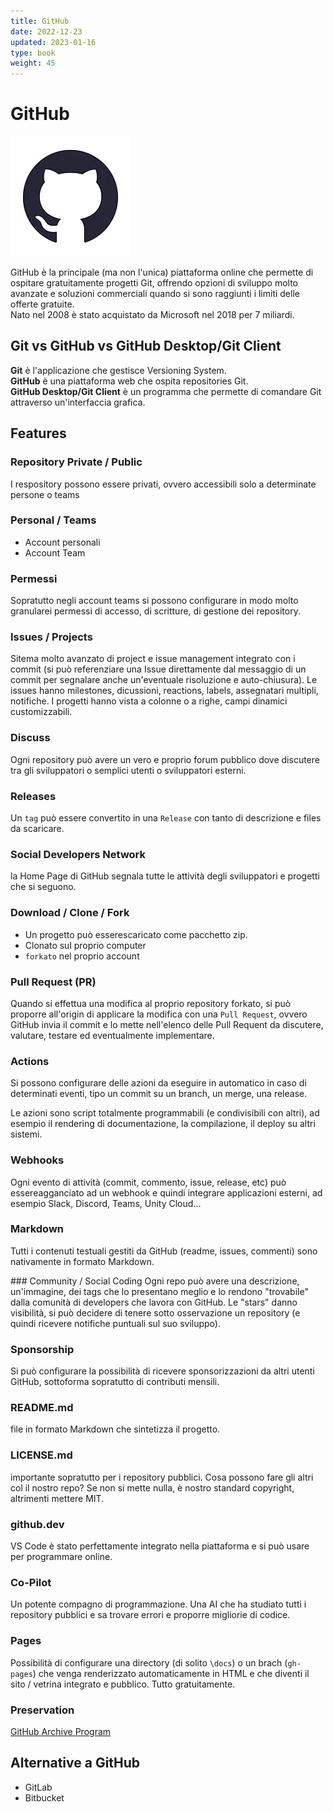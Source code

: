 ```yaml
---
title: GitHub
date: 2022-12-23
updated: 2023-01-16
type: book
weight: 45
---
```

# GitHub

![](img/github_icon_192.webp)

GitHub è la principale (ma non l'unica) piattaforma online che permette di ospitare gratuitamente progetti Git, offrendo opzioni di sviluppo molto avanzate e soluzioni commerciali quando si sono raggiunti i limiti delle offerte gratuite.  
Nato nel 2008 è stato acquistato da Microsoft nel 2018 per 7 miliardi.

## Git vs GitHub vs GitHub Desktop/Git Client

**Git** è l'applicazione che gestisce Versioning System.  
**GitHub** è una piattaforma web che ospita repositories Git.  
**GitHub Desktop/Git Client** è un programma che permette di comandare Git attraverso un'interfaccia grafica.

## Features

### Repository Private / Public
I respository possono essere privati, ovvero accessibili solo a determinate persone o teams

### Personal / Teams

- Account personali
- Account Team

### Permessi
Sopratutto negli account teams si possono configurare in modo molto granularei permessi di accesso, di scritture, di gestione dei repository.

### Issues / Projects
Sitema molto avanzato di project e issue management integrato con i commit (si può referenziare una Issue direttamente dal messaggio di un commit per segnalare anche un'eventuale risoluzione e auto-chiusura).
Le issues hanno milestones, dicussioni, reactions, labels, assegnatari multipli, notifiche.
I progetti hanno vista a colonne o a righe, campi dinamici customizzabili.

### Discuss
Ogni repository può avere un vero e proprio forum pubblico dove discutere tra gli sviluppatori o semplici utenti o sviluppatori esterni.

### Releases
Un `tag` può essere convertito in una `Release` con tanto di descrizione e files da scaricare.

### Social Developers Network
la Home Page di GitHub segnala tutte le attività degli sviluppatori e progetti che si seguono.

### Download / Clone / Fork

- Un progetto può esserescaricato come pacchetto zip.
- Clonato sul proprio computer
- `forkato` nel proprio account

### Pull Request (PR)
Quando si effettua una modifica al proprio repository forkato, si può proporre all'origin di applicare la modifica con una `Pull Request`, ovvero GitHub invia il commit e lo mette nell'elenco delle Pull Requent da discutere, valutare, testare ed eventualmente implementare.

### Actions
Si possono configurare delle azioni da eseguire in automatico in caso di determinati eventi, tipo un commit su un branch, un merge, una release.

Le azioni sono script totalmente programmabili (e condivisibili con altri), ad esempio il rendering di documentazione, la compilazione, il deploy su altri sistemi.

### Webhooks
Ogni evento di attività (commit, commento, issue, release, etc) può essereagganciato ad un webhook e quindi integrare applicazioni esterni, ad esempio Slack, Discord, Teams, Unity Cloud...

### Markdown
Tutti i contenuti testuali gestiti da GitHub (readme, issues, commenti) sono nativamente in formato Markdown.

### Community / Social Coding
Ogni repo può avere una descrizione, un'immagine, dei tags che lo presentano meglio e lo rendono "trovabile" dalla comunità di developers che lavora con GitHub.
Le "stars" danno visibilità, si può decidere di tenere sotto osservazione un repository (e quindi ricevere notifiche puntuali sul suo sviluppo).

### Sponsorship
Si può configurare la possibilità di ricevere sponsorizzazioni da altri utenti GitHub, sottoforma sopratutto di contributi mensili.

### README.md
file in formato Markdown che sintetizza il progetto.

### LICENSE.md
importante sopratutto per i repository pubblici.
Cosa possono fare gli altri col il nostro repo?
Se non si mette nulla, è nostro standard copyright, altrimenti mettere MIT.

### github.dev
VS Code è stato perfettamente integrato nella piattaforma e si può usare per programmare online.

### Co-Pilot
Un potente compagno di programmazione. Una AI che ha studiato tutti i repository pubblici e sa trovare errori e proporre migliorie di codice.

### Pages
Possibilità di configurare una directory (di solito `\docs`) o un brach (`gh-pages`) che venga renderizzato automaticamente in HTML e che diventi il sito / vetrina integrato e pubblico. Tutto gratuitamente.

### Preservation
[GitHub Archive Program](https://archiveprogram.github.com/faq/)

## Alternative a GitHub

- GitLab
- Bitbucket
